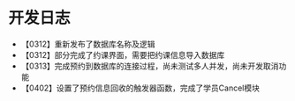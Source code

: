# 开发日志 

- 【0312】重新发布了数据库名称及逻辑
- 【0312】部分完成了约课界面，需要把约课信息导入数据库
- 【0313】完成预约到数据库的连接过程，尚未测试多人并发，尚未开发取消功能
- 【0402】设置了预约信息回收的触发器函数，完成了学员Cancel模块


